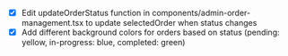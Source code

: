 - [x] Edit updateOrderStatus function in components/admin-order-management.tsx to update selectedOrder when status changes
- [x] Add different background colors for orders based on status (pending: yellow, in-progress: blue, completed: green)
